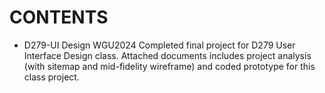 # **CONTENTS**
+ D279-UI Design WGU2024
Completed final project for D279 User Interface Design class. Attached documents includes project analysis (with sitemap and mid-fidelity wireframe) and coded prototype for this class project.
